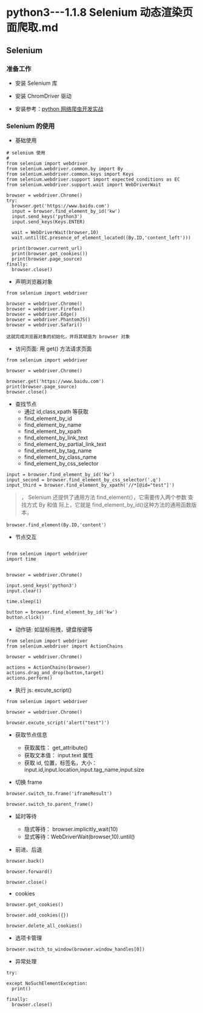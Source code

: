 # python3---1.1.8 Selenium 动态渲染页面爬取.md

## Selenium

### 准备工作
- 安装 Selenium 库
- 安装 ChromDriver 驱动

- 安装参考：[python 网络爬虫开发实战](https://github.com/fairyly/python/blob/master/python3%20%E7%88%AC%E8%99%AB%E5%BC%80%E5%8F%91%E5%AE%9E%E6%88%98%EF%BC%88book%EF%BC%89.md#1%E8%AF%B7%E6%B1%82%E5%BA%93%E5%AE%89%E8%A3%85)


### Selenium 的使用

- 基础使用

```
# selenium 使用
# 
from selenium import webdriver
from selenium.webdriver.common.by import By
from selenium.webdriver.common.keys import Keys
from selenium.webdriver.support import expected_conditions as EC
from selenium.webdriver.support.wait import WebDriverWait

browser = webdriver.Chrome()
try:
  browser.get('https://www.baidu.com')
  input = browser.find_element_by_id('kw')
  input.send_keys('python3')
  input.send_keys(Keys.ENTER)

  wait = WebDriverWait(browser,10)
  wait.until(EC.presence_of_element_located((By.ID,'content_left')))

  print(browser.current_url)
  print(browser.get_cookies())
  print(browser.page_source)
finally:
  browser.close()
```

- 声明浏览器对象

```
from selenium import webdriver

browser = webdriver.Chrome()
browser = webdriver.Firefox()
browser = webdriver.Edge()
browser = webdriver.PhantomJS()
browser = webdriver.Safari()

这就完成浏览器对象的初始化，并将其赋值为 browser 对象
```

- 访问页面: 用 get() 方法请求页面

```
from selenium import webdriver

browser = webdriver.Chrome()

browser.get('https://www.baidu.com')
print(browser.page_source)
browser.close()
```

- 查找节点
  - 通过 id,class,xpath 等获取
  - find_element_by_id
  - find_element_by_name
  - find_element_by_xpath
  - find_element_by_link_text
  - find_element_by_partial_link_text
  - find_element_by_tag_name
  - find_element_by_class_name
  - find_element_by_css_selector

```
input = browser.find_element_by_id('kw')
input_second = browser.find_element_by_css_selector('.q')
input_third = browser.find_element_by_xpath('//*[@id="test"]')
```
>， Selenium 还提供了通用方法 find_element(），它需要传入两个参数 查找方式 By 和值
际上，它就是 find_element_by_id()这种方法的通用函数版本，
```
browser.find_element(By.ID,'content'）
```



- 节点交互
```

from selenium import webdriver
import time


browser = webdriver.Chrome()

input.send_keys('python3')
input.clear()

time.sleep(1)

button = browser.find_element_by_id('kw')
button.click()
```


- 动作链: 如鼠标拖拽，键盘按键等

```
from selenium import webdriver
from selenium.webdriver import ActionChains

browser = webdriver.Chrome()

actions = ActionChains(browser)
actions.drag_and_drop(button,target)
actions.perform()
```

- 执行 js: excute_script()

```
from selenium import webdriver

browser = webdriver.Chrome()

browser.excute_script('alert("test")')
```


- 获取节点信息

  - 获取属性： get_attribute()
  - 获取文本值： input.text 属性
  - 获取 id, 位置，标签名，大小： input.id,input.location,input.tag_name,input.size


- 切换 frame

```
browser.switch_to.frame('iframeResult')

browser.switch_to.parent_frame()
```


- 延时等待
  - 隐式等待： browser.implicitly_wait(10)
  - 显式等待：WebDriverWait(browser,10).until()


- 前进、后退

```
browser.back()

browser.forward()

browser.close()
```


- cookies

```
browser.get_cookies()

browser.add_cookies({})

browser.delete_all_cookies()
```


- 选项卡管理

```
browser.switch_to_window(browser.window_handles[0])
```


- 异常处理

```
try:

except NoSuchElementException:
  print()

finally:
  browser.close()
```